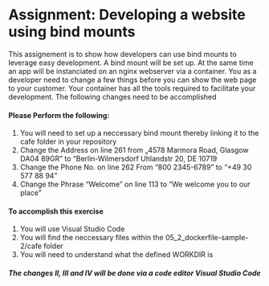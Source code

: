 # Assignment: Developing a website using bind mounts
This assignement is to show how developers can use bind mounts to leverage easy development. A bind mount will be set up. At the same time an app will be instanciated on an nginx webserver via a container.  You as a developer need to change a few things before you can show the web page to your customer. Your container has all the tools required to facilitate your development. The following changes need to be accomplished

#### Please Perform the following: 
1. You will need to set up a neccessary bind mount thereby linking it to the cafe folder in your repository
2. Change the Address on line 261 from „4578 Marmora Road, Glasgow DA04 89GR” to “Berlin-Wilmersdorf Uhlandstr 20, DE 10719
3. Change the Phone No. on line 262 From “800 2345-6789” to “+49 30 577 88 94”
4. Change the Phrase “Welcome” on line 113 to “We welcome you to our place”

#### To accomplish this exercise 
1. You will use Visual Studio Code
2. You will find the neccessary files within the 05_2_dockerfile-sample-2/cafe folder 
3. You will need to understand what the defined WORKDIR is

##### The changes II, III and IV will be done via a code editor Visual Studio Code